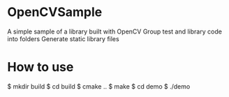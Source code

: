 # OpenCVSample
A simple sample of a library built with OpenCV 
Group test and library code into folders 
Generate static library files 

# How to use
$ mkdir build 
$ cd build 
$ cmake .. 
$ make 
$ cd demo 
$ ./demo 
